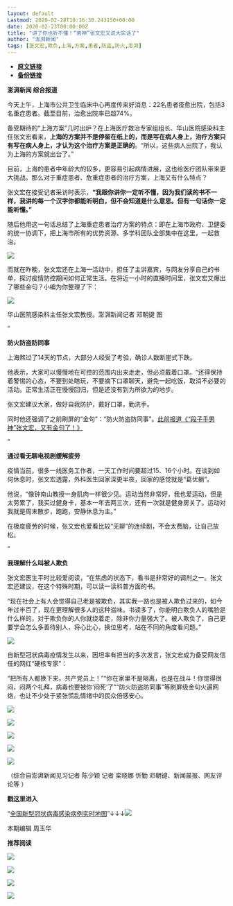 ```yaml
---
layout: default
Lastmod: 2020-02-28T10:16:30.243150+00:00
date: 2020-02-23T00:00:00Z
title: "讲了你也听不懂！“男神”张文宏又说大实话了"
author: "澎湃新闻"
tags: [张文宏,欺负,上海,方案,患者,防盗,防火,澎湃]
---
```


* [**原文链接**](https://mp.weixin.qq.com/s/IwbIdlID3pzSQeGKcm4NCQ)
* [**备份链接**](http://archive.today/tkNDc)


**澎湃新闻 综合报道**

  

今天上午，上海市公共卫生临床中心再度传来好消息：22名患者痊愈出院，包括3名重症患者。截至目前，治愈出院率已超74%。

  

备受期待的“上海方案”几时出炉？在上海医疗救治专家组组长、华山医院感染科主任张文宏看来，**上海的方案并不是停留在纸上的，而是写在病人身上，治疗方案只有写在病人身上，才认为这个治疗方案是正确的**。“所以，这些病人出院了，我认为上海的方案就出台了。”

  

  

目前，上海的患者中年龄大的较多，更容易引起病情进展，这也给医疗团队带来更大挑战。那么对于重症患者、危重症患者的治疗方案，上海又有什么特点？

  

  

张文宏在接受记者采访时表示，**“我跟你讲你一定听不懂，因为我们读的书不一样，我讲的每一个汉字你都能听明白，但不会知道是什么意思。但有一句话你一定能听懂。”**

  

随后他用这一句话总结了上海重症患者治疗方案的特点：即在上海市政府、卫健委的统一协调下，把上海市所有的优势资源、多学科团队全部集中在这里，一起救治。

  

![](/images/post/219e50aaeab8fbc87ff70ec62dd0731c.jpg)

  

而就在昨晚，张文宏还在上海一活动中，担任了主讲嘉宾，与网友分享自己的书单，探讨疫情防控期间如何正常生活。在将近一小时的直播时间里，张文宏又爆出了哪些金句？小编为你整理了下：

![](/images/post/5746b451ffe944541668ba3fb956e9c9.jpg)

华山医院感染科主任张文宏教授。澎湃新闻记者 邓朝键 图

  

“

**防火防盗防同事**

  

上海熬过了14天的节点，大部分人经受了考验，确诊人数断崖式下跌。

  

他表示，大家可以慢慢地在可控的范围内出来走走，但必须戴着口罩。“还得保持着警惕的心态，不要到处瞎玩，不要摘下口罩聊天，避免一起吃饭，取消不必要的活动。正常生活正在慢慢回归，但是还没有到为所欲为的地步。

  

张文宏建议大家，做好自我防护，戴好口罩，勤洗手。

  

同时他还强调了之前刷屏的“金句”：“防火防盗防同事”。[此前报道《“段子手男神”张文宏，又有金句了！》](http://mp.weixin.qq.com/s?__biz=MjM5MzI5NTU3MQ==&mid=2651589213&idx=1&sn=da8e3654312f802225e255400eee6016&chksm=bd6197e18a161ef760fb67366af0a56e0cc72841e8aa6adfc742108187315ad60645b5166ba2&scene=21#wechat_redirect)

  

“

**通过看无聊电视剧缓解疲劳**

  

疫情当前，很多一线医务工作者，一天工作时间要超过15、16个小时。在谈到如何休息时，张文宏透露，外科医生回家深更半夜，回家的感觉就是“葛优躺”。

  

他说，“像钟南山教授一身肌肉一样很少见。运动当然非常好，我也爱运动，但是太劳累了，我买过健身卡，基本一年去两三次，还有一次就是健身房关了。运动对我就是周末散步，跑跑，安静休息为主。”

  

在极度疲劳的时候，张文宏也爱看比较“无聊”的连续剧，不会太费脑，让自己放松。

  

“

**我理解什么叫被人欺负**

  

张文宏医生平时比较爱阅读，“在焦虑的状态下，看书是非常好的调剂之一。张文宏还建议，在这个特殊时期，可以读一读科普方面的书。

  

  

“现在社会上有人会觉得自己老是被欺负，其实我一路也是被人欺负过来的，如今年过半百了，现在更理解很多人的这种滋味。书读多了，你能明白欺负人的嘴脸是什么样的，对于欺负你的人你就绕着走，除非你力量强大了。被人欺负了，自己更要学会怎么多善待别人，将心比心，换位思考，站在不同的角度看问题。”

  

![](/images/post/ef60898e0f85ad6ca761aeeb5379cd58.jpg)

  

自新型冠状病毒疫情发生以来，因坦率有担当的多次发言，张文宏成为备受网友信任的网红“硬核专家”：

  

“把所有人都换下来，共产党员上！”“你在家里不是隔离，也是在战斗！你觉得很闷，闷两个礼拜，病毒也要被你‘闷死’了”“防火防盗防同事”等刷屏级金句火遍网络，也让不少处于紧张慌乱情绪中的民众倍感安心。

  

![](/images/post/a2f116ffb2cc7cb1bc0b6e1d68f6b550.jpg)

![](/images/post/91ea045ad8656c5463d5ac0413b053aa.jpg)

![](/images/post/be188e63a2641a4f6f80d6b1fd0944d8.jpg)

![](/images/post/6fe19c892ef8655701f12f5eecd5e065.jpg)

![](/images/post/f27733912febc596b43b6dea7a849a93.jpg)

  

（综合自澎湃新闻见习记者 陈少颖 记者 栾晓娜 忻勤 邓朝键、新闻晨报、网友评论等 ）  

  

**戳这里进入**

“[全国新型冠状病毒感染病例实时地图](http://projects.thepaper.cn/thepaper-cases/839studio/feiyan/)”↓↓↓[![](/images/post/15a4bc01c19b9e56f61d4f79069e4c63.jpg)](http://projects.thepaper.cn/thepaper-cases/839studio/feiyan/)

  

本期编辑 周玉华  

  

**推荐阅读**

  

[![](/images/post/12e0d94be82829ed4f958ea785fc7b62.jpg)](http://mp.weixin.qq.com/s?__biz=MjM5MzI5NTU3MQ==&mid=2651587716&idx=1&sn=9cf340714786ffd74330418b03bccf7c&chksm=bd6199388a16102e76351195f852c7325de5e1620da5882bd04ccd1ff7d24b0b5dff09895509&scene=21#wechat_redirect)

[![](/images/post/b7a1607b1b9dd9e435b97383f11e4fdb.jpg)](http://mp.weixin.qq.com/s?__biz=MjM5MzI5NTU3MQ==&mid=2651587171&idx=1&sn=8aae24846a49ce902e6c154354f8d8ec&chksm=bd619fdf8a1616c944b7af5c259ccdede7203b086feaaf72a3deb060cebf529ed9de32c73e10&scene=21#wechat_redirect)  

[![](/images/post/4cf9a1212024fe7a1e31de8df61dab7e.jpg)](http://mp.weixin.qq.com/s?__biz=MjM5MzI5NTU3MQ==&mid=2651584391&idx=1&sn=f8165806546650b36b3d5b4f6e0519b4&chksm=bd666a3b8a11e32dad3e267ab8ad644f242879ceaf5bbd7a9b13fbaaa67499bf8f545982b991&scene=21#wechat_redirect)

[![](/images/post/faa036129172f4ba4cb775ad946d1eff.jpg)](https://a.app.qq.com/o/simple.jsp?pkgname=com.wondertek.paper)

